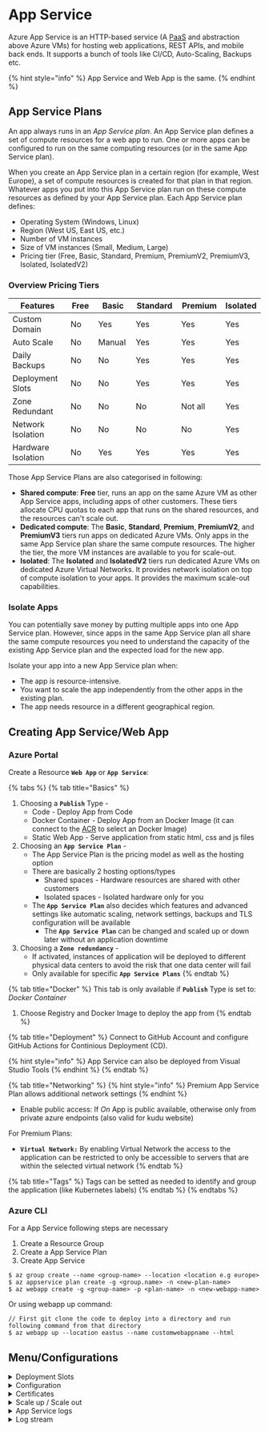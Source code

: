 # App Service

Azure App Service is an HTTP-based service (A [PaaS](../cloud-models.md) and abstraction above Azure VMs) for hosting web applications, REST APIs, and mobile back ends. It supports a bunch of tools like CI/CD, Auto-Scaling, Backups etc.&#x20;

{% hint style="info" %}
App Service and Web App is the same.
{% endhint %}

## App Service Plans

An app always runs in an _App Service plan_. An App Service plan defines a set of compute resources for a web app to run. One or more apps can be configured to run on the same computing resources (or in the same App Service plan).

When you create an App Service plan in a certain region (for example, West Europe), a set of compute resources is created for that plan in that region. Whatever apps you put into this App Service plan run on these compute resources as defined by your App Service plan. Each App Service plan defines:

* Operating System (Windows, Linux)
* Region (West US, East US, etc.)
* Number of VM instances
* Size of VM instances (Small, Medium, Large)
* Pricing tier (Free, Basic, Standard, Premium, PremiumV2, PremiumV3, Isolated, IsolatedV2)

### Overview Pricing Tiers

<table><thead><tr><th width="195">Features</th><th width="89">Free</th><th width="98">Basic</th><th width="109">Standard</th><th width="103">Premium</th><th>Isolated</th></tr></thead><tbody><tr><td>Custom Domain</td><td>No</td><td>Yes</td><td>Yes</td><td>Yes</td><td>Yes</td></tr><tr><td>Auto Scale</td><td>No</td><td>Manual</td><td>Yes</td><td>Yes</td><td>Yes</td></tr><tr><td>Daily Backups</td><td>No</td><td>No</td><td>Yes</td><td>Yes</td><td>Yes</td></tr><tr><td>Deployment Slots</td><td>No</td><td>No</td><td>Yes</td><td>Yes</td><td>Yes</td></tr><tr><td>Zone Redundant</td><td>No</td><td>No</td><td>No</td><td>Not all</td><td>Yes</td></tr><tr><td>Network Isolation</td><td>No</td><td>No</td><td>No</td><td>No</td><td>Yes</td></tr><tr><td>Hardware Isolation</td><td>No</td><td>Yes</td><td>Yes</td><td>Yes</td><td>Yes</td></tr></tbody></table>

Those App Service Plans are also categorised in following:

* **Shared compute**: **Free** tier, runs an app on the same Azure VM as other App Service apps, including apps of other customers. These tiers allocate CPU quotas to each app that runs on the shared resources, and the resources can't scale out.
* **Dedicated compute**: The **Basic**, **Standard**, **Premium**, **PremiumV2**, and **PremiumV3** tiers run apps on dedicated Azure VMs. Only apps in the same App Service plan share the same compute resources. The higher the tier, the more VM instances are available to you for scale-out.
* **Isolated**: The **Isolated** and **IsolatedV2** tiers run dedicated Azure VMs on dedicated Azure Virtual Networks. It provides network isolation on top of compute isolation to your apps. It provides the maximum scale-out capabilities.

### Isolate Apps

You can potentially save money by putting multiple apps into one App Service plan. However, since apps in the same App Service plan all share the same compute resources you need to understand the capacity of the existing App Service plan and the expected load for the new app.

Isolate your app into a new App Service plan when:

* The app is resource-intensive.
* You want to scale the app independently from the other apps in the existing plan.
* The app needs resource in a different geographical region.

## Creating App Service/Web App

### Azure Portal

Create a Resource **`Web App`** or **`App Service`**:

{% tabs %}
{% tab title="Basics" %}
1. Choosing a **`Publish`** Type -&#x20;
   * Code - Deploy App from Code
   * Docker Container - Deploy App from an Docker Image (it can connect to the [ACR](../containers/#azure-container-registry-acr) to select an Docker Image)
   * Static Web App - Serve application from static html, css and js files
2. Choosing an **`App Service Plan`** -
   * The App Service Plan is the pricing model as well as the hosting option
   * There are basically 2 hosting options/types
     * Shared spaces - Hardware resources are shared with other customers
     * Isolated spaces - Isolated hardware only for you
   * The **`App Service Plan`** also decides which features and advanced settings like automatic scaling, network settings, backups and TLS configuration will be available&#x20;
     * The **`App Service Plan`** can be changed and scaled up or down later without an application downtime
3. Choosing a **`Zone redundancy`** -
   * If activated, instances of application will be deployed to different physical data centers to avoid the risk that one data center will fail
   * Only available for specific **`App Service Plans`**
{% endtab %}

{% tab title="Docker" %}
This tab is only available if **`Publish`** Type is set to: _Docker Container_

1. Choose Registry and Docker Image to deploy the app from
{% endtab %}

{% tab title="Deployment" %}
Connect to GitHub Account and configure GitHub Actions for Continious Deployment (CD).

{% hint style="info" %}
App Service can also be deployed from Visual Studio Tools
{% endhint %}
{% endtab %}

{% tab title="Networking" %}
{% hint style="info" %}
Premium App Service Plan allows additional network settings
{% endhint %}

* Enable public access: If _On_ App is public available, otherwise only from private azure endpoints (also valid for kudu website)

For Premium Plans:

* **`Virtual Network:`** By enabling Virtual Network the access to the application can be restricted to only be accessible to servers that are within the selected virtual network
{% endtab %}

{% tab title="Tags" %}
Tags can be setted as needed to identify and group the application (like Kubernetes labels)
{% endtab %}
{% endtabs %}

### Azure CLI

For a App Service following steps are necessary

1. Create a Resource Group
2. Create a App Service Plan
3. Create App Service

```
$ az group create --name <group-name> --location <location e.g europe>
$ az appservice plan create -g <group.name> -n <new-plan-name>
$ az webapp create -g <group-name> -p <plan-name> -n <new-webapp-name>
```

Or using webapp up command:

```
// First git clone the code to deploy into a directory and run following command from that directory
$ az webapp up --location eastus --name customwebappname --html
```

## Menu/Configurations

<details>

<summary>Deployment Slots</summary>

Azure supports automated deployment directly from several sources:

* Azure DevOps Services
* GitHub
* Bitbucket

Deployment Slot allow to:

* Simply create different environments like prod, staging & dev
* Use Swap function to deploy e.g from staging into prod
  * If a swap is executed, it can be undone, so the old prod is restored

Read more [here](./#deployment-slots).

</details>

<details>

<summary>Configuration</summary>

1. General Settings
   * **`Always on`** - Keep the app loaded even when there's no traffic. By default, **Always On** isn't enabled and the app is unloaded after 20 minutes without any incoming requests. It's required for continuous WebJobs or for WebJobs that are triggered using a CRON expression.
   * **`HTTPS only`** - Enforce HTTPS
   * **`ARR affinity`** - In a multi-instance deployment, ensure that the client is routed to the same instance for the life of the session. You can set this option to **Off** for stateless applications. If **`On`** session will be stored in a cookie and user will always be sent back to the same instance. ATTENTION: If **`On`** Load Balancing will not work properly
   * **`Remote debugging`** - Allow remote debugging from Visual Studio. After a few hours, this will be set to **`Off`** to avoid security risks. So only set to **`On`** while debugging.
2. Application Settings
   * Used to pass env and configuration variables
   * It overwrites the local config files (e.g appsettings)
   * Recommended to use in production. Can also be used to store secrets since the variables will be encrypted if transfered between Azure and the application (encrypted-at-rest)
     * If users who has access to the App Service within Azure Portal should not see production secrets, an [Azure Key Vault](../key-vault.md) can be used

</details>

<details>

<summary>Certificates</summary>

On this section, certificates need to be uploaded for custom domains to allow HTTPS

</details>

<details>

<summary>Scale up / Scale out</summary>

Read more [here](autoscaling.md).

</details>

<details>

<summary>App Service logs</summary>

1. **`Application Logging`** - Stores application logs into a storage account. If no Storage Account available a new one needs to be created. Application logging turns of itself after 12 hours.
2. **`Web server logging`** - Stores Webserver logs like HTTPS Request, IIS specifc logs etc.

Read more [here](diagnostic-logging.md).

</details>

<details>

<summary>Log stream</summary>

View configured and collected Logs. Read more [here](diagnostic-logging.md).

</details>

##
